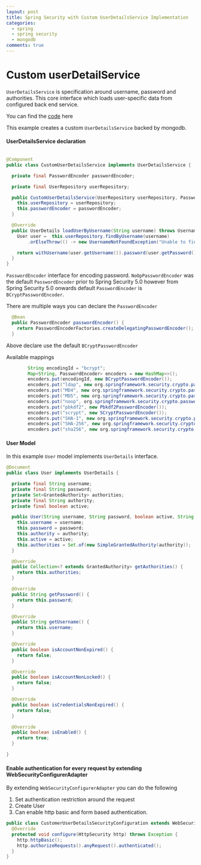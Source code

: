 ```yaml
---
layout: post
title: Spring Security with Custom UserDetailsService Implementation
categories:
  - spring
  - spring security
  - mongodb
comments: true
---
```

# Custom userDetailService

`UserDetailsService` is specification around username, password and authorities. 
This core interface which loads user-specific data from configured back end service.

You can find the [code](https://github.com/nbenjamin/spring-security-samples/tree/master/without-webflux-custom-userdetailservice) here
 

This example creates a custom `UserDetailsService` backed by mongodb.

#### UserDetailsService declaration

```java

@Component
public class CustomUserDetailsService implements UserDetailsService {

  private final PasswordEncoder passwordEncoder;

  private final UserRepository userRepository;

  public CustomUserDetailsService(UserRepository userRepository, PasswordEncoder passwordEncoder) {
    this.userRepository = userRepository;
    this.passwordEncoder = passwordEncoder;
  }

  @Override
  public UserDetails loadUserByUsername(String username) throws UsernameNotFoundException {
    User user =  this.userRepository.findByUsername(username)
        .orElseThrow(() -> new UsernameNotFoundException("Unable to find user - " + username));

    return withUsername(user.getUsername()).password(user.getPassword()).authorities(user.getAuthorities()).build();
  }
}

```

`PasswordEncoder` interface for encoding password. `NoOpPasswordEncoder` was the default `PasswordEncoder`
prior to Spring Security 5.0 however from Spring Security 5.0 onwards default `PasswordEncoder` is 
`BCryptPasswordEncoder`.

There are multiple ways you can declare the `PasswordEncoder`

```java
  @Bean
  public PasswordEncoder passwordEncoder() {
    return PasswordEncoderFactories.createDelegatingPasswordEncoder();
  }
```
Above declare use the default `BCryptPasswordEncoder`

Available mappings
```java
		String encodingId = "bcrypt";
		Map<String, PasswordEncoder> encoders = new HashMap<>();
		encoders.put(encodingId, new BCryptPasswordEncoder());
		encoders.put("ldap", new org.springframework.security.crypto.password.LdapShaPasswordEncoder());
		encoders.put("MD4", new org.springframework.security.crypto.password.Md4PasswordEncoder());
		encoders.put("MD5", new org.springframework.security.crypto.password.MessageDigestPasswordEncoder("MD5"));
		encoders.put("noop", org.springframework.security.crypto.password.NoOpPasswordEncoder.getInstance());
		encoders.put("pbkdf2", new Pbkdf2PasswordEncoder());
		encoders.put("scrypt", new SCryptPasswordEncoder());
		encoders.put("SHA-1", new org.springframework.security.crypto.password.MessageDigestPasswordEncoder("SHA-1"));
		encoders.put("SHA-256", new org.springframework.security.crypto.password.MessageDigestPasswordEncoder("SHA-256"));
		encoders.put("sha256", new org.springframework.security.crypto.password.StandardPasswordEncoder());
```

#### User Model

In this example `User` model implements `UserDetails` interface. 
```java
@Document
public class User implements UserDetails {

  private final String username;
  private final String password;
  private Set<GrantedAuthority> authorities;
  private final String authority;
  private final boolean active;

  public User(String username, String password, boolean active, String authority) {
    this.username = username;
    this.password = password;
    this.authority = authority;
    this.active = active;
    this.authorities = Set.of(new SimpleGrantedAuthority(authority));
  }

  @Override
  public Collection<? extends GrantedAuthority> getAuthorities() {
    return this.authorities;
  }

  @Override
  public String getPassword() {
    return this.password;
  }

  @Override
  public String getUsername() {
    return this.username;
  }

  @Override
  public boolean isAccountNonExpired() {
    return false;
  }

  @Override
  public boolean isAccountNonLocked() {
    return false;
  }

  @Override
  public boolean isCredentialsNonExpired() {
    return false;
  }

  @Override
  public boolean isEnabled() {
    return true;
  }

}

```

#### Enable authentication for every request by extending WebSecurityConfigurerAdapter
By extending `WebSecurityConfigurerAdapter` you can do the following

  1. Set authentication restriction around the request
  2. Create User
  3. Can enable http basic and form based authentication.

```java
public class CustomerUserDetailsSecurityConfiguration extends WebSecurityConfigurerAdapter {
  @Override
  protected void configure(HttpSecurity http) throws Exception {
    http.httpBasic();
    http.authorizeRequests().anyRequest().authenticated();
  }
}
```
